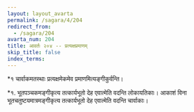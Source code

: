 ```yaml
---
layout: layout_avarta
permalink: /sagara/4/204
redirect_from:
  - /sagara/204
avarta_num: 204
title: आवर्तः २०४ -- प्रत्यक्षप्रमाणम्
skip_title: false
index_terms: 
---
```


*१ चार्वाकमतस्थाः प्रत्यक्षमेकमेव प्रमाणमित्यङ्गीकुर्वन्ति।

<div class="footnote" markdown="1">
*१. भूतपञ्चकमङ्गीकृत्य तत्कार्यभूतो देह एवात्मेति वदन्ति लोकायतिकाः।
आकाशं विना भूतचतुष्टयमात्रमङ्गीकृत्य तत्कार्यभूतो देह एवात्मेति वदन्ति चार्वाकाः।
</div>
